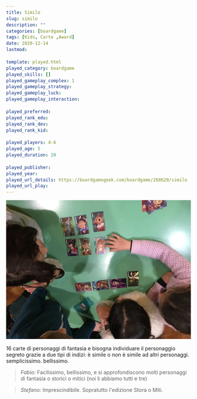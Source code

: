 ```yaml
---
title: Similo
slug: similo
description: ""
categories: [boardgame]
tags: [Kids, Carte ,Award]
date: 2020-12-14
lastmod: 

template: played.html
played_category: boardgame
played_skills: []
played_gameplay_complex: 1
played_gameplay_strategy: 
played_gameplay_luck: 
played_gameplay_interaction: 

played_preferred: 
played_rank_edu: 
played_rank_dev: 
played_rank_kid: 

played_players: 4-6
played_age: 5
played_duration: 20

played_publisher: 
played_year: 
played_url_details: https://boardgamegeek.com/boardgame/268620/similo
played_url_play: 
---
```


![](img/similo.webp)

16 carte di personaggi di fantasia e bisogna individuare il personaggio segreto grazie a due tipi di indizi: è simile o non è simile ad altri personaggi. semplicissimo. bellissimo.

> *Fabio:*
> Facilissimo, bellissimo, e si approfondiscono molti personaggi di fantasia o storici o mitici (noi li abbiamo tutti e tre)

> *Stefano:*
> Imprescindibile. Sopratutto l'edizione Stora o Miti.
